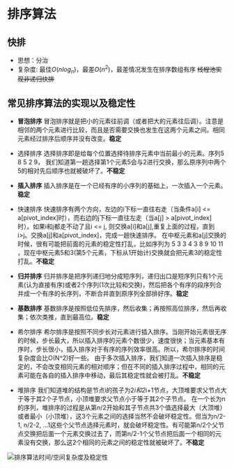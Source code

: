 # 排序算法

## 快排
* 思想：分治
* 复杂度: 最佳$O(nlog_n)$，最差$O(n^2)$，最差情况发生在排序数组有序
~~线程池实现非递归快排~~

## 常见排序算法的实现以及稳定性
* **冒泡排序**
冒泡排序就是把小的元素往前调（或者把大的元素往后调）。注意是相邻的两个元素进行比较，而且是否需要交换也发生在这两个元素之间。相同元素经过排序后顺序并没有改变。**稳定**

* 选择排序
选择排序即是给每个位置选择待排序元素中当前最小的元素。序列5 8 5 2 9， 我们知道第一趟选择第1个元素5会与2进行交换，那么原序列中两个5的相对先后顺序也就被破坏了。**不稳定**

* **插入排序**
插入排序是在一个已经有序的小序列的基础上，一次插入一个元素。**稳定**

* 快速排序
快速排序有两个方向，左边的i下标一直往右走（当条件a[i] <= a[pivot_index]时），而右边的j下标一直往左走（当a[j] > a[pivot_index]时）。如果i和j都走不动了且i <= j, 则交换a[i]和a[j],重复上面的过程，直到i>j。交换a[j]和a[pivot_index]，完成一趟快速排序。
在中枢元素和a[j]交换的时候，很有可能把前面的元素的稳定性打乱，比如序列为 5 3 3 4 3 8 9 10 11 ，现在中枢元素5和3(第5个元素，下标从1开始计)交换就会把元素3的稳定性打乱。**不稳定**

* **归并排序**
归并排序是把序列递归地分成短序列，递归出口是短序列只有1个元素(认为直接有序)或者2个序列(1次比较和交换)，然后把各个有序的段序列合并成一个有序的长序列，不断合并直到原序列全部排好序。**稳定**

* **基数排序**
基数排序是按照低位先排序，然后收集；再按照高位排序，然后再收集；依次类推，直到最高位。**稳定**

* 希尔排序
希尔排序是按照不同步长对元素进行插入排序。当刚开始元素很无序的时候，步长最大，所以插入排序的元素个数很少，速度很快；当元素基本有序时，步长很小，插入排序对于有序的序列效率很高。所以，希尔排序的时间复杂度会比O(N^2)好一些。
由于多次插入排序，我们知道一次插入排序是稳定的，不会改变相同元素的相对顺序；但在不同的插入排序过程中，相同的元素可能在各自的插入排序中移动，最后其稳定性就会被打乱。**不稳定**

* 堆排序
我们知道堆的结构是节点i的孩子为2*i和2*i+1节点，大顶堆要求父节点大于等于其2个子节点，小顶堆要求父节点小于等于其2个子节点。
在一个长为n的序列，堆排序的过程是从第n/2开始和其子节点共3个值选择最大（大顶堆）或者最小（小顶堆），这3个元素之间的选择当然不会破坏稳定性。但当为n/2-1, n/2-2, ...1这些个父节点选择元素时，就会破坏稳定性。有可能第n/2个父节点交换把后面一个元素交换过去了，而第n/2-1个父节点把后面一个相同的元素没有交换，那么这2个相同的元素之间的稳定性就被破坏了。**不稳定**

![排序算法时间/空间复杂度及稳定性](http://7xnluw.com1.z0.glb.clouddn.com/Algorithm/sort_algorithm.jpg)
